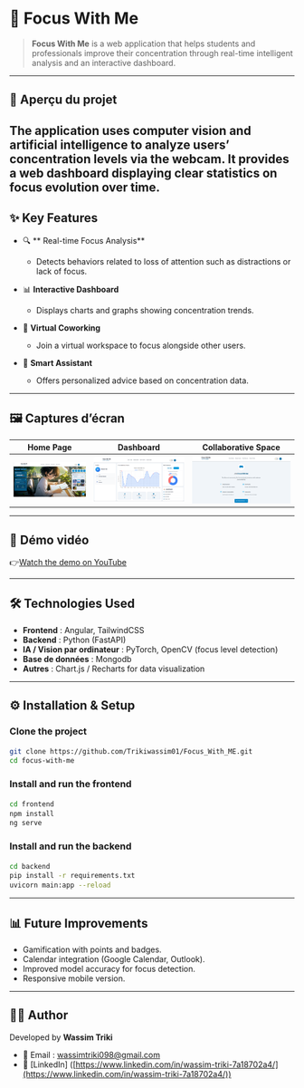 # 🎯 Focus With Me

> **Focus With Me** is a web application that helps students and professionals improve their concentration through real-time intelligent analysis and an interactive dashboard.

---

## 🚀 Aperçu du projet

The application uses computer vision and artificial intelligence to analyze users’ concentration levels via the webcam. It provides a web dashboard displaying clear statistics on focus evolution over time.
---

## ✨ Key Features

* 🔍 ** Real-time Focus Analysis**

  * Detects behaviors related to loss of attention such as distractions or lack of focus.

* 📊 **Interactive Dashboard**

  * Displays charts and graphs showing concentration trends.

* 🤝 **Virtual Coworking**

  * Join a virtual workspace to focus alongside other users.

* 🤖 **Smart Assistant**

  * Offers personalized advice based on concentration data.

---

## 🖼️ Captures d’écran

| Home Page                        | Dashboard                               | Collaborative Space                  |
| -------------------------------- | --------------------------------------- | ------------------------------------ |
| ![Accueil](demo/images/home.png) | ![Dashboard](demo/images/dashboard.png) | ![Espace Collaboratif](demo/images/espace_collaboratif.png) |

---

## 🎥 Démo vidéo

👉[Watch the demo on YouTube](https://www.youtube.com/watch?v=fUE1tAz2DtE&t=62s)




---

## 🛠️ Technologies Used

* **Frontend** : Angular, TailwindCSS
* **Backend** : Python (FastAPI)
* **IA / Vision par ordinateur** : PyTorch, OpenCV (focus level detection)
* **Base de données** : Mongodb
* **Autres** : Chart.js / Recharts for data visualization

---

## ⚙️ Installation & Setup

### Clone the project

```bash
git clone https://github.com/Trikiwassim01/Focus_With_ME.git
cd focus-with-me
```

### Install and run the frontend

```bash
cd frontend
npm install
ng serve
```

### Install and run the backend

```bash
cd backend
pip install -r requirements.txt
uvicorn main:app --reload
```

---

## 📊 Future Improvements

* Gamification with points and badges.
* Calendar integration (Google Calendar, Outlook).
* Improved model accuracy for focus detection.
* Responsive mobile version.

---

## 👨‍💻 Author

Developed by **Wassim Triki**

* 📧 Email : [wassimtriki098@gmail.com](wassimtriki098@gmail.com)
* 💼 [LinkedIn] ([https://www.linkedin.com/in/wassim-triki-7a18702a4/](https://www.linkedin.com/in/wassim-triki-7a18702a4/))


